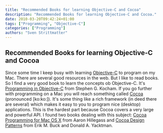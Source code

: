 ```yaml
---
title: "Recommended Books for learning Objective-C and Cocoa"
description: "Recommended Books for learning Objective-C and Cocoa."
date: 2010-03-20T09:42:24+01:00
tags: ["Programming", "Objective-C"]
categories: ["Programming"]
authors: "Sven Strittmatter"
---
```


## Recommended Books for learning Objective-C and Cocoa

Since some  time I  keep busy  with learning [Objective-C][1]  to program  on my
Mac. There are several  good resources in the web. But I like  to read books. So
I find a very good book to  learn the concepts ob Objective-C. It's [Programming
in Objective-C][2]  from Stephen G. Kocham.  If you go further  with programming
on a Mac you will reach  something called [Cocoa][3] (pronounced [ko:ko:]). It's
some thing  like a  rich framework (in  deed there are  several) which  makes it
easy to  you to program  nice (desktop) applications.  This is the  hardest part
because Cocoa covers  a very large and  powerful API. I found  two books dealing
with this subject: [Cocoa Programming for  Mac OS X][4] from Aaron Hillegass and
[Cocoa Design Patterns][5] from Erik M. Buck and Donald A. Yacktman.

[1]: http://en.wikipedia.org/wiki/Objective-c
[2]: http://www.amazon.de/Programming-Objective-C-2-0-Developers-Library/dp/0321566157/ref=sr_1_fkmr1_1?ie=UTF8&qid=1269101408&sr=8-1-fkmr1
[3]: http://en.wikipedia.org/wiki/Cocoa_(API)
[4]: http://www.amazon.de/Cocoa-Programming-Mac-OS-X/dp/0321503619/ref=sr_1_1?ie=UTF8&s=books-intl-de&qid=1269101808&sr=8-1
[5]: http://www.amazon.de/Cocoa-Design-Patterns-Developers-Library/dp/0321535022/ref=sr_1_1?ie=UTF8&s=books-intl-de&qid=1269101773&sr=8-1